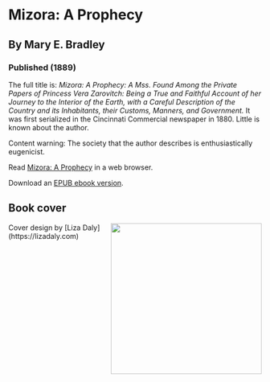 # Mizora: A Prophecy
## By Mary E. Bradley
### Published (1889)

  The full title is: *Mizora: A Prophecy: A Mss. Found Among the Private
  Papers of Princess Vera Zarovitch: Being a True and Faithful Account of
  her Journey to the Interior of the Earth, with a Careful Description of
  the Country and its Inhabitants, their Customs, Manners, and
  Government.* It was first serialized in the Cincinnati Commercial
  newspaper in 1880. Little is known about the author.
  
  Content warning: The society that the author describes is
  enthusiastically eugenicist.

Read [Mizora: A Prophecy](https://lizadaly.github.io/utopia-novels/books/mizora-a-prophecy/mizora-a-prophecy.html) in a web browser.

Download an [EPUB ebook version](https://lizadaly.github.io/utopia-novels/books/mizora-a-prophecy/mizora-a-prophecy.epub).

## Book cover
<img src="https://lizadaly.github.io/utopia-novels/books/mizora-a-prophecy/cover.png" height="300" align="right">
Cover design by [Liza Daly](https://lizadaly.com)


